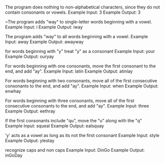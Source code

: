 
The program does nothing to non-alphabetical characters, since they do not contain consonants or vowels.
Example Input: 3
Example Output: 3


~The program adds "way" to single-letter words beginning with a vowel.
Example Input: i
Example Output: iway

The program adds "way" to all words beginning with a vowel.
Example Input: away
Example Output: awayway

for words beginning with "y" treat "y" as a consonant
Example Input: your
Example Output: ouryay

For words beginning with one consonants, move the first consonant to the end, and add "ay".
Example Input: latin
Example Output: atinlay

For words beginning with two consonants, move all of the first consecutive consonants to the end, and add "ay".
Example Input: when
Example Output: enwhay

For words beginning with three consonants, move all of the first consecutive consonants to the end, and add "ay".
Example Input: three
Example Output: eethray

If the first consonants include "qu", move the "u" along with the "q"
Example Input: squeal
Example Output: ealsquay

'y' acts as a vowel as long as its not the first consonant
Example Input: style
Example Output: ylestay

recognize caps and non caps
Example Input: DinGo
Example Output: inGoDay
